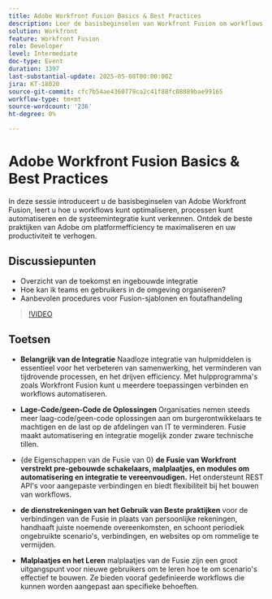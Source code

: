 ```yaml
---
title: Adobe Workfront Fusion Basics & Best Practices
description: Leer de basisbeginselen van Workfront Fusion om workflows te automatiseren, de productiviteit te verhogen en tools te integreren met low-code oplossingen, sjablonen en best practices.
solution: Workfront
feature: Workfront Fusion
role: Developer
level: Intermediate
doc-type: Event
duration: 3397
last-substantial-update: 2025-05-08T00:00:00Z
jira: KT-18020
source-git-commit: cfc7b54ae4360779ca2c41f88fc08089bae99165
workflow-type: tm+mt
source-wordcount: '236'
ht-degree: 0%

---
```



# Adobe Workfront Fusion Basics &amp; Best Practices

In deze sessie introduceert u de basisbeginselen van Adobe Workfront Fusion, leert u hoe u workflows kunt optimaliseren, processen kunt automatiseren en de systeemintegratie kunt verkennen. Ontdek de beste praktijken van Adobe om platformefficiency te maximaliseren en uw productiviteit te verhogen.

## Discussiepunten

* Overzicht van de toekomst en ingebouwde integratie
* Hoe kan ik teams en gebruikers in de omgeving organiseren?
* Aanbevolen procedures voor Fusion-sjablonen en foutafhandeling

>[!VIDEO](https://video.tv.adobe.com/v/3458043/?learn=on&enablevpops)

## Toetsen

* **Belangrijk van de Integratie** Naadloze integratie van hulpmiddelen is essentieel voor het verbeteren van samenwerking, het verminderen van tijdrovende processen, en het drijven efficiency. Met hulpprogramma&#39;s zoals Workfront Fusion kunt u meerdere toepassingen verbinden en workflows automatiseren.

* **Lage-Code/geen-Code de Oplossingen** Organisaties nemen steeds meer laag-code/geen-code oplossingen aan om burgerontwikkelaars te machtigen en de last op de afdelingen van IT te verminderen. Fusie maakt automatisering en integratie mogelijk zonder zware technische tillen.

* {de Eigenschappen van de Fusie van 0} **de Fusie van Workfront verstrekt pre-gebouwde schakelaars, malplaatjes, en modules om automatisering en integratie te vereenvoudigen.** Het ondersteunt REST API&#39;s voor aangepaste verbindingen en biedt flexibiliteit bij het bouwen van workflows.

* **de dienstrekeningen van het Gebruik van Beste praktijken** voor de verbindingen van de Fusie in plaats van persoonlijke rekeningen, handhaaft juiste noemende overeenkomsten, en schoont periodiek ongebruikte scenario&#39;s, verbindingen, en websites op om rommelige te vermijden.

* **Malplaatjes en het Leren** malplaatjes van de Fusie zijn een groot uitgangspunt voor nieuwe gebruikers om te leren hoe te om scenario&#39;s effectief te bouwen. Ze bieden vooraf gedefinieerde workflows die kunnen worden aangepast aan specifieke behoeften.

